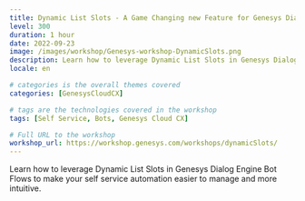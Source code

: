 ```yaml
---
title: Dynamic List Slots - A Game Changing new Feature for Genesys Dialog Engine Bot Flows
level: 300
duration: 1 hour
date: 2022-09-23
image: /images/workshop/Genesys-workshop-DynamicSlots.png
description: Learn how to leverage Dynamic List Slots in Genesys Dialog Engine Bot Flows to make your self service automation easier to manage and more intuitive.
locale: en

# categories is the overall themes covered 
categories: [GenesysCloudCX]

# tags are the technologies covered in the workshop
tags: [Self Service, Bots, Genesys Cloud CX]

# Full URL to the workshop
workshop_url: https://workshop.genesys.com/workshops/dynamicSlots/
---
```


Learn how to leverage Dynamic List Slots in Genesys Dialog Engine Bot Flows to make your self service automation easier to manage and more intuitive.

